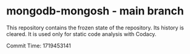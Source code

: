 # mongodb-mongosh - main branch

This repository contains the frozen state of the repository.
Its history is cleared. It is used only for static code
analysis with Codacy.

Commit Time: 1719453141
